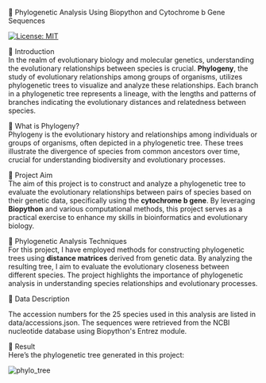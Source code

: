 🧬 Phylogenetic Analysis Using Biopython and Cytochrome b Gene Sequences

[![License: MIT](https://img.shields.io/badge/License-MIT-yellow.svg)](LICENSE)

📘 Introduction  
In the realm of evolutionary biology and molecular genetics, understanding the evolutionary relationships between species is crucial. **Phylogeny**, the study of evolutionary relationships among groups of organisms, utilizes phylogenetic trees to visualize and analyze these relationships. Each branch in a phylogenetic tree represents a lineage, with the lengths and patterns of branches indicating the evolutionary distances and relatedness between species.

🌳 What is Phylogeny?  
Phylogeny is the evolutionary history and relationships among individuals or groups of organisms, often depicted in a phylogenetic tree. These trees illustrate the divergence of species from common ancestors over time, crucial for understanding biodiversity and evolutionary processes.

🎯 Project Aim  
The aim of this project is to construct and analyze a phylogenetic tree to evaluate the evolutionary relationships between pairs of species based on their genetic data, specifically using the **cytochrome b gene**. By leveraging **Biopython** and various computational methods, this project serves as a practical exercise to enhance my skills in bioinformatics and evolutionary biology.

🔬 Phylogenetic Analysis Techniques  
For this project, I have employed methods for constructing phylogenetic trees using **distance matrices** derived from genetic data. By analyzing the resulting tree, I aim to evaluate the evolutionary closeness between different species. The project highlights the importance of phylogenetic analysis in understanding species relationships and evolutionary processes.

📂 Data Description

The accession numbers for the 25 species used in this analysis are listed in data/accessions.json. The sequences were retrieved from the NCBI nucleotide database using Biopython's Entrez module.

🌳 Result  
Here’s the phylogenetic tree generated in this project:

![phylo_tree](https://github.com/user-attachments/assets/7fac8e36-e122-4f8b-a585-52ce3bf05981)

